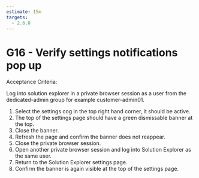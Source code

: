 ```yaml
---
estimate: 15m
targets:
  - 2.6.0
---
```


# G16 - Verify settings notifications pop up

Acceptance Criteria:

Log into solution explorer in a private browser session as a user from the dedicated-admin group for example customer-admin01.

1. Select the settings cog in the top right hand corner, it should be active.
2. The top of the settings page should have a green dismissable banner at the top.
3. Close the banner.
4. Refresh the page and confirm the banner does not reappear.
5. Close the private browser session.
6. Open another private browser session and log into Solution Explorer as the same user.
7. Return to the Solution Explorer settings page. 
8. Confirm the banner is again visible at the top of the settings page.
